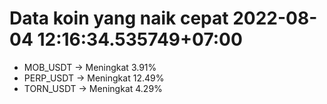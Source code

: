 # Data koin yang naik cepat 2022-08-04 12:16:34.535749+07:00

* MOB_USDT -> Meningkat 3.91%
* PERP_USDT -> Meningkat 12.49%
* TORN_USDT -> Meningkat 4.29%
